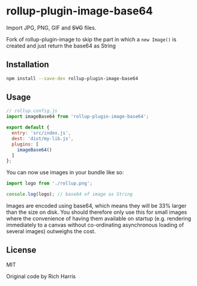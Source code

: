 # rollup-plugin-image-base64

Import JPG, PNG, GIF and ~~SVG~~ files.

Fork of rollup-plugin-image to skip the part in which a `new Image()` is created and just return the base64 as String

## Installation

```bash
npm install --save-dev rollup-plugin-image-base64
```


## Usage

```js
// rollup.config.js
import imageBase64 from 'rollup-plugin-image-base64';

export default {
  entry: 'src/index.js',
  dest: 'dist/my-lib.js',
  plugins: [
    imageBase64()
  ]
};
```

You can now use images in your bundle like so:

```js
import logo from './rollup.png';

console.log(logo); // base64 of image as String
```

Images are encoded using base64, which means they will be 33% larger than the size on disk. You should therefore only use this for small images where the convenience of having them available on startup (e.g. rendering immediately to a canvas without co-ordinating asynchronous loading of several images) outweighs the cost.


## License

MIT

Original code by Rich Harris
